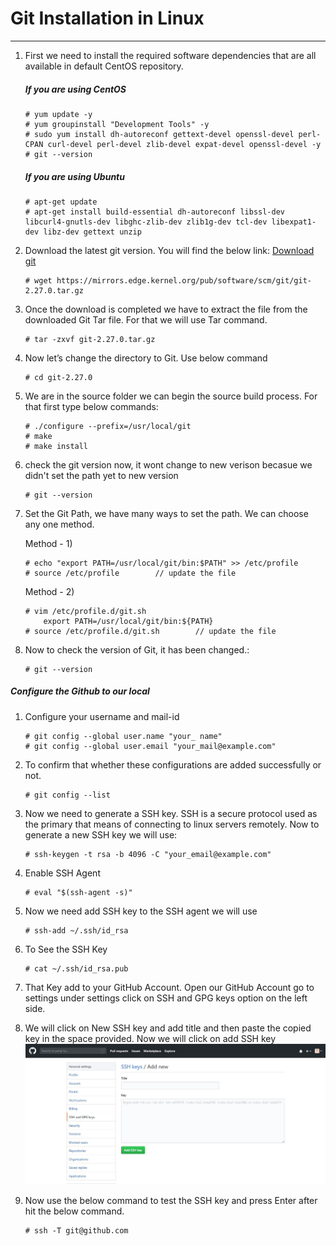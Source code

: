 # Git Installation in Linux
---


1. First we need to install the required software dependencies that are all available in default CentOS repository.
    ##### If you are using CentOS
    ~~~
    # yum update -y 
    # yum groupinstall "Development Tools" -y
    # sudo yum install dh-autoreconf gettext-devel openssl-devel perl-CPAN curl-devel perl-devel zlib-devel expat-devel openssl-devel -y
    # git --version
    ~~~
    ##### If you are using Ubuntu
    ~~~
    # apt-get update
    # apt-get install build-essential dh-autoreconf libssl-dev libcurl4-gnutls-dev libghc-zlib-dev zlib1g-dev tcl-dev libexpat1-dev libz-dev gettext unzip
    ~~~
2. Download the latest git version.
   You will find the below link:
    [Download git](https://mirrors.edge.kernel.org/pub/software/scm/git/)
    ~~~
    # wget https://mirrors.edge.kernel.org/pub/software/scm/git/git-2.27.0.tar.gz
    ~~~
3. Once the download is completed we have to extract the file from the downloaded Git Tar file. For that we will use Tar command.
    ~~~
    # tar -zxvf git-2.27.0.tar.gz 
    ~~~
4. Now let’s change the directory to Git.
Use below command
    ~~~
    # cd git-2.27.0
    ~~~
5. We are in the source folder we can begin the source build process. For that first type below commands:
    ~~~
    # ./configure --prefix=/usr/local/git
    # make
    # make install
    ~~~
6. check the git version now, it wont change to new verison becasue we didn't set the path yet to new version
    ~~~
    # git --version
    ~~~
7. Set the Git Path, we have many ways to set the path. We can choose any one method.

    Method - 1) 
    ~~~
    # echo "export PATH=/usr/local/git/bin:$PATH" >> /etc/profile
    # source /etc/profile        // update the file
    ~~~
    Method - 2) 
    ~~~
    # vim /etc/profile.d/git.sh
        export PATH=/usr/local/git/bin:${PATH}
    # source /etc/profile.d/git.sh        // update the file
    ~~~
8. Now to check the version of Git, it has been changed.:
    ~~~
    # git --version
    ~~~

##### Configure the Github to our local
1. Configure your username and mail-id 
    ~~~
    # git config --global user.name "your_ name"
    # git config --global user.email "your_mail@example.com"
    ~~~
2. To confirm that whether  these configurations are added successfully or not.
    ~~~
    # git config --list
    ~~~
3. Now we need to generate a SSH key. SSH is a secure protocol used as the primary that means of connecting to linux servers remotely.
Now to generate a new SSH key we will use:
    ~~~
    # ssh-keygen -t rsa -b 4096 -C "your_email@example.com"
    ~~~
4. Enable SSH Agent
    ~~~
    # eval "$(ssh-agent -s)"
    ~~~
5. Now we need add SSH key to the SSH agent we will use
    ~~~
    # ssh-add ~/.ssh/id_rsa
    ~~~
6. To See the SSH Key
    ~~~
    # cat ~/.ssh/id_rsa.pub
    ~~~
7. That Key add to your GitHub Account.
Open our GitHub Account go to settings under settings click on  SSH and GPG keys option on the left side.

8. We will click on New SSH key and add title and then paste the copied key in the space provided.
Now we will click on add SSH key
![screenshot](ssh.jpg)

9. Now use the below command to test the SSH key and press Enter after hit the below command.
    ~~~
    # ssh -T git@github.com
    ~~~
